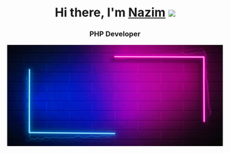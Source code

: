<h1 align="center">Hi there, I'm <a href=https://nazimmammadovtech.github.io/Portfolio/" target="_blank">Nazim</a> 
<img src="https://github.com/blackcater/blackcater/raw/main/images/Hi.gif" height="32"/></h1>
<h3 align="center">PHP Developer </h3>
<img class="img-fluid" src="img/—Pngtree—modern double color futuristic neon_1181573.jpg" alt="">
